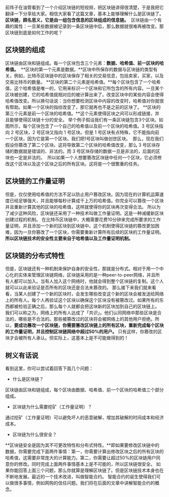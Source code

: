 前阵子在油管看到了一个介绍区块链的短视频，把区块链讲得很清楚，于是我把它翻译一下分享给大家。相信大家看了这篇文章，基本上能够理解什么是区块链了。
**区块链，顾名思义，它是由一组包含信息的区块组成的信息链。**
<img src="http://p3npq6ecr.bkt.clouddn.com/blog/what_is_block_chain_01.png" alt="" loading="lazy">
区块链由一个有趣的属性：一旦某些数据被记录到一条区块链中后，那么数据就很难再被改变。那区块链到底是如何工作的呢？
## 区块链的组成
区块链由区块和链组成。每一个区块包含三个元素：**数据、哈希值、前一区块的哈希值。**
<img src="http://p3npq6ecr.bkt.clouddn.com/blog/what_is_block_chain_02.png" alt="" loading="lazy">
**区块的第一个元素是数据。**区块中所保存的数据与区块链的类型有关。例如，比特币区块链中的区块保存了相关的交易信息，包括卖家，买家，以及交易比特币的数量。
**区块的第二个元素是哈希值。**每个区块包含了一个哈希值，这个哈希值是唯一的，它用来标识一个区块和它所包含的所有内容。一旦某个区块被创建，它的哈希值就相对应的被计算出来了。改变区块中的某些内容会使得哈希值改变。所以换句话说：当你想要检测区块中内容的改变时，哈希值对你就很有帮助。如果一个区块的指纹改变了，那它就再也不是之前的区块了。
**区块的第三个元素是前一个区块的哈希值。**这个元素使得区块之间可以形成链接，并且能够使得区块链十分的安全。
举个例子假设我们有一条区块链包含3个区块。如图所示，每个区块包含了一个自己的哈希值以及前一个区块的哈希值。3 号区块指向 2 号区块，2 号区块又指向 1 号区块。但是 1 号区块有点特殊，它不能指向前一个区块，因为它是第一个区块。我们把1号区块叫做创世区块。
<img src="http://p3npq6ecr.bkt.clouddn.com/blog/what_is_block_chain_03.png" alt="" loading="lazy">
那么，现在我们假设你篡改了第二个区块。这将导致第二个区块的哈希值改变，那么 3 号区块存储的数据就是错误的、非法的。而 3 号区块存储的数据一旦是非法的，后面的区块也一定是非法的。
<img src="http://p3npq6ecr.bkt.clouddn.com/blog/what_is_block_chain_04.png" alt="" loading="lazy">
所以如果一个人想要篡改区块链中任何一个区块，它必须修改这个区块以及这个区块之后的所有区块。这将是一个很繁重的任务。
## 区块链的工作量证明
但是，仅仅使用哈希值的方法不足以防止用户篡改区块。因为现在的计算机运算速度已经足够强大，并且能够每秒计算成千上万的哈希值。你完全可以篡改一个区块并且重新计算其他的区块的哈希值，这样就使得你的区块再次变得合法。
所以为了减少这种风险，区块链还采用了一种技术叫做工作量证明。这是一种减缓新区块创建过程的机制。
在比特币区块链中，大概需要花费10分钟来完成所要求的工作量证明，并且添加一个新的区块到区块链中。这个机制使得区块链的篡改更加困难，因为一旦你篡改了一个区块，你需要重新计算所有后续的区块的工作量证明。
**所以区块链技术的安全性主要来自于哈希值以及工作量证明机制。**
## 区块链的分布式特性
但是，区块链还有一种机制来保护自身的安全性，那就是分布式。相对于用一个中心化的实体来管理区块链网络，区块链采用的是一种peer-to-peer网络，并且所有人都可以加入。当有人加入这个网络时，他就会得到整个区块链的复制。这个人就可以以此来验证是否所有的区块还是合法未篡改的。
那么接下来我们就来看看，当某人创建了一个新的区块时，会发生哪些改变这个新的区块会被发送给网络上的所有人。每个人再验证这个区块以确保这个区块没有被篡改过。如果所有的东西都被检验正确之后，那么每个人就都会把这块新的区块加到自己的区块链上。
我们可以称之为，网络上的所有人达成了「共识」。他们认同网络中那些区块是合法的，哪些是不合法的。那些被篡改过的区块将会被网络上的其他用户拒绝。所以，**要成功篡改一个区块链，你需要篡改区块链上的所有区块，重新完成每个区块的工作量证明，并且控制区块链网络中超过50%的用户。**
只有这样，你篡改的区块才会被所有人承认。但实际上，这基本上是不可能做得到的！
## 树义有话说
看到这里，你可以尝试着回答下面几个问题：

- 什么是区块链？

区块链由区块和链组成，每个区块由数据、哈希值、前一个区块的哈希值三个部分组成。

- 区块链为什么需要挖矿（工作量证明）？

通过挖矿（工作量证明）可以避免坏人的恶意破解，增加其破解的时间成本和经济成本。

- 区块链为什么很安全？

**区块链安全是因为其不可更改特性和分布式特性。**即如果要修改区块链中的数据，你需要完成下面两件事情：第一，你需要计算出修改区块之后的所有区块的哈希值，这需要非常庞大的计算能力。第二，你需要让超过50%的区块链用户同意你的修改。同时完成上面两件事情基本上是不可能的，所以区块链很安全。
如果你能回答上面三个问题，那么你就算是理解区块链了。但是区块链技术本身也在不断地发展。最近的一个技术改进，叫做智能合约。
智能合约的诞生使得我们可以做很多事情，例如网购的信任问题。我们将在后面的文章中讲解智能合约的概念。